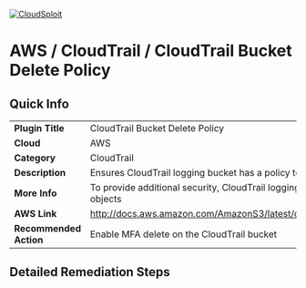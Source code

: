 [![CloudSploit](https://cloudsploit.com/img/logo-big-text-100.png "CloudSploit")](https://cloudsploit.com)

# AWS / CloudTrail / CloudTrail Bucket Delete Policy

## Quick Info

| | |
|-|-|
| **Plugin Title** | CloudTrail Bucket Delete Policy |
| **Cloud** | AWS |
| **Category** | CloudTrail |
| **Description** | Ensures CloudTrail logging bucket has a policy to prevent deletion of logs without an MFA token |
| **More Info** | To provide additional security, CloudTrail logging buckets should require an MFA token to delete objects |
| **AWS Link** | http://docs.aws.amazon.com/AmazonS3/latest/dev/Versioning.html#MultiFactorAuthenticationDelete |
| **Recommended Action** | Enable MFA delete on the CloudTrail bucket |

## Detailed Remediation Steps

